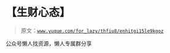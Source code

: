 # 【生财心态】

> 原文：[`www.yuque.com/for_lazy/thfiu8/enhitgi15le9kgoz`](https://www.yuque.com/for_lazy/thfiu8/enhitgi15le9kgoz)

<ne-p id="u8cb66eb0" data-lake-id="u8cb66eb0"><ne-text id="u3ca0c8b7">公众号懒人找资源，懒人专属群分享</ne-text></ne-p>